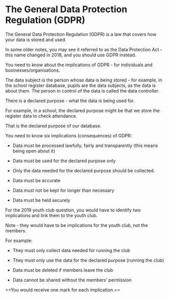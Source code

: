 # The General Data Protection Regulation (GDPR)

The General Data Protection Regulation (GDPR) is a law that covers how your data is stored and used.

In some older notes, you may see it referred to as the Data Protection Act - this name changed in 2018, and you should use GDPR instead.

You need to know about the implications of GDPR - for individuals and businesses/organisations.

The data subject is the person whose data is being stored - for example, in the school register database, pupils are the data subjects, as the data is about them. The person in control of the data is called the data controller.

There is a declared purpose - what the data is being used for. 

For example, in a school, the declared purpose might be that we store the register data to check attendance. 

That is the declared purpose of our database.

You need to know six implications (consequences) of GDPR:

* Data must be processed lawfully, fairly and transparently (this means being open about it)

* Data must be used for the declared purpose only

* Only the data needed for the declared purpose should be collected.

* Data must be accurate

* Data must not be kept for longer than necessary

* Data must be held securely

For the 2019 youth club question, you would have to identify two implications and link them to the youth club. 

Note - they would have to be implications for the youth club, not the members.

For example:

* They must only collect data needed for running the club

* They must only use the data for the declared purpose (running the club)

* Data must be deleted if members leave the club

* Data cannot be shared without the members’ permission

==You would receive one mark for each implication.==
